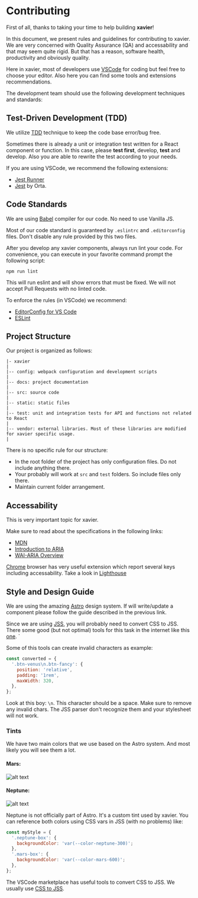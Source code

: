 # Contributing

First of all, thanks to taking your time to help building **xavier**!

In this document, we present rules and guidelines for contributing to xavier. We are very concerned with Quality Assurance (QA) and accessability and that may seem quite rigid. But that has a reason, software health, productivity and obviously quality. 

Here in xavier, most of developers use [VSCode](https://code.visualstudio.com/) for coding but feel free to choose your editor. Also here you can find some tools and extensions recommendations.

The development team should use the following development techniques and standards:

## Test-Driven Development (TDD)

We utilize [TDD](https://en.wikipedia.org/wiki/Test-driven_development) technique to keep the code base error/bug free. 

Sometimes there is already a unit or integration test written for a React component or function. In this case, please **test first**, develop, **test** and develop. Also you are able to rewrite the test according to your needs.

If you are using VSCode, we recommend the following extensions:

- [Jest Runner](https://marketplace.visualstudio.com/items?itemName=firsttris.vscode-jest-runner)
- [Jest](https://marketplace.visualstudio.com/items?itemName=Orta.vscode-jest) by Orta.

## Code Standards

We are using [Babel](https://babeljs.io/) compiler for our code. No need to use Vanilla JS.  

Most of our code standard is guaranteed by `.eslintrc` and `.editorconfig` files. Don't disable any rule provided by this two files.

After you develop any xavier components, always run lint your code. For convenience, you can execute in your favorite command prompt the following script:

```
npm run lint
```

This will run eslint and will show errors that must be fixed. We will not accept Pull Requests with no linted code.

To enforce the rules (in VSCode) we recommend:
- [EditorConfig for VS Code](https://marketplace.visualstudio.com/items?itemName=EditorConfig.EditorConfig)
- [ESLint](https://marketplace.visualstudio.com/items?itemName=dbaeumer.vscode-eslint)

## Project Structure

Our project is organized as follows:

```
|- xavier
|
|-- config: webpack configuration and development scripts
|
|-- docs: project documentation
|
|-- src: source code
|
|-- static: static files
|
|-- test: unit and integration tests for API and functions not related to React
|
|-- vendor: external libraries. Most of these libraries are modified for xavier specific usage.
|
```
 There is no specific rule for our structure:
 - In the root folder of the project has only configuration files. Do not include anything there.
 - Your probably will work at `src` and `test` folders. So include files only there.
 - Maintain current folder arrangement.

## Accessability

This is very important topic for xavier. 

Make sure to read about the specifications in the following links:
- [MDN](https://developer.mozilla.org/en-US/docs/Web/Accessibility) 
- [Introduction to ARIA](https://developers.google.com/web/fundamentals/accessibility/semantics-aria)
- [WAI-ARIA Overview](https://www.w3.org/WAI/standards-guidelines/aria/)

[Chrome](https://www.google.com/intl/en_us/chrome/) browser has very useful extension which report several keys including accessability. Take a look in [Lighthouse](https://developers.google.com/web/tools/lighthouse/)

## Style and Design Guide

We are using the amazing [Astro](https://github.com/magnetis/astro) design system. If will write/update a component please follow the guide described in the previous link.

Since we are using [JSS](https://cssinjs.org/), you will probably need to convert CSS to JSS.
There some good (but not optimal) tools for this task in the internet like this [one](https://transform.tools/css-to-js). `

Some of this tools can create invalid characters as example:

```javascript
const converted = {
  '.btn-venus\n.btn-fancy': {
    position: 'relative',
    padding: '1rem',
    maxWidth: 320,
  },
};
```

Look at this boy: `\n`. This character should be a space. Make sure to remove any invalid chars. The JSS parser don't recognize them and your stylesheet will not work.

### Tints

We have two main colors that we use based on the Astro system. And most likely you will see them a lot.

#### Mars:

![alt text](http://tobiasbu.github.io/img/mars.png)

#### Neptune: 

![alt text](http://tobiasbu.github.io/img/neptune.png)

Neptune is not officially part of Astro. It's a custom tint used by xavier.
You can reference both colors using CSS vars in JSS (with no problems) like:

```javascript
const myStyle = {
  '.neptune-box': {
    backgroundColor: 'var(--color-neptune-300)';
  },
  '.mars-box': {
    backgroundColor: 'var(--color-mars-600)';
  },
};
```

The VSCode marketplace has useful tools to convert CSS to JSS. We usually use [CSS to JSS](https://marketplace.visualstudio.com/items?itemName=infarkt.css-to-jss).
